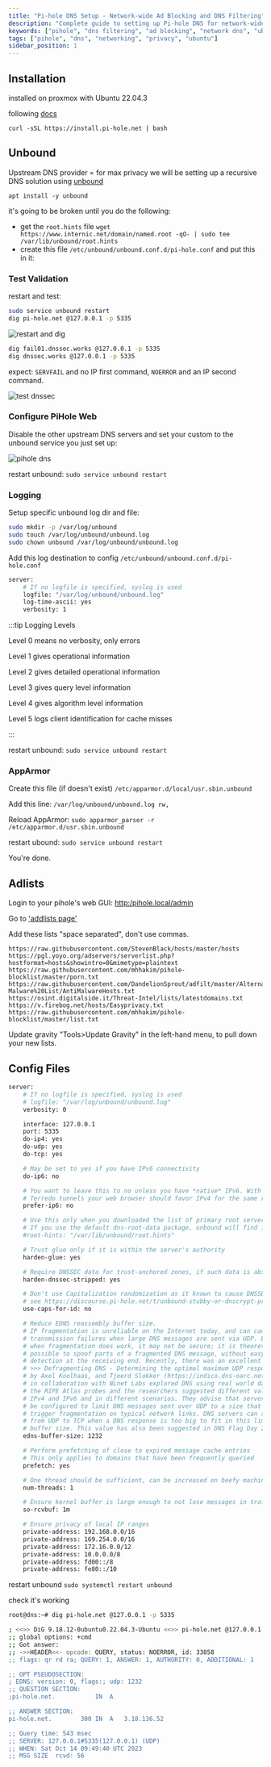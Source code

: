 ```yaml
---
title: "Pi-hole DNS Setup - Network-wide Ad Blocking and DNS Filtering"
description: "Complete guide to setting up Pi-hole DNS for network-wide ad blocking and DNS filtering on Ubuntu. Includes installation, configuration, and troubleshooting."
keywords: ["pihole", "dns filtering", "ad blocking", "network dns", "ubuntu dns", "dns server", "home network", "privacy"]
tags: ["pihole", "dns", "networking", "privacy", "ubuntu"]
sidebar_position: 1
---
```


## Installation

installed on proxmox with Ubuntu 22.04.3

following [docs](https://docs.pi-hole.net/main/basic-install/)

`curl -sSL https://install.pi-hole.net | bash`

## Unbound

Upstream DNS provider = for max privacy we will be setting up a recursive DNS solution using [unbound](https://docs.pi-hole.net/guides/dns/unbound/)

`apt install -y unbound`

it's going to be broken until you do the following:

- get the `root.hints` file `wget https://www.internic.net/domain/named.root -qO- | sudo tee /var/lib/unbound/root.hints`
- create this file `/etc/unbound/unbound.conf.d/pi-hole.conf` and put this in it:

### Test Validation

restart and test:

```bash
sudo service unbound restart
dig pi-hole.net @127.0.0.1 -p 5335
```

![restart and dig](/img/pihole-restart-test.png)

```bash
dig fail01.dnssec.works @127.0.0.1 -p 5335
dig dnssec.works @127.0.0.1 -p 5335
```

expect: `SERVFAIL` and no IP first command, `NOERROR` and an IP second command.

![test dnssec](/img/pihole-testdnssec.png)

### Configure PiHole Web

Disable the other upstream DNS servers and set your custom to the unbound service you just set up:

![pihole dns](/img/pihole-config-web.png)

restart unbound: `sudo service unbound restart`

### Logging

Setup specific unbound log dir and file:

```bash
sudo mkdir -p /var/log/unbound
sudo touch /var/log/unbound/unbound.log
sudo chown unbound /var/log/unbound/unbound.log
```

Add this log destination to config `/etc/unbound/unbound.conf.d/pi-hole.conf`

```bash
server:
    # If no logfile is specified, syslog is used
    logfile: "/var/log/unbound/unbound.log"
    log-time-ascii: yes
    verbosity: 1
```

:::tip Logging Levels

Level 0 means no verbosity, only errors

Level 1 gives operational information

Level 2 gives  detailed operational  information

Level 3 gives query level information

Level 4 gives  algorithm  level  information

Level 5 logs client identification for cache misses

:::

restart unbound: `sudo service unbound restart`

### AppArmor

Create this file (if doesn't exist) `/etc/apparmor.d/local/usr.sbin.unbound`

Add this line: `/var/log/unbound/unbound.log rw,`

Reload AppArmor: `sudo apparmor_parser -r /etc/apparmor.d/usr.sbin.unbound`

restart ubound: `sudo service unbound restart`

You're done.

## Adlists

Login to your pihole's web GUI: [http:/pihole.local/admin](http:/pihole.local/admin)

Go to ['addlists page'](http://pihole.local/admin/groups-adlists.php)

Add these lists "space separated", don't use commas.

```text
https://raw.githubusercontent.com/StevenBlack/hosts/master/hosts
https://pgl.yoyo.org/adservers/serverlist.php?hostformat=hosts&showintro=0&mimetype=plaintext
https://raw.githubusercontent.com/mhhakim/pihole-blocklist/master/porn.txt
https://raw.githubusercontent.com/DandelionSprout/adfilt/master/Alternate%20versions%20Anti-Malware%20List/AntiMalwareHosts.txt
https://osint.digitalside.it/Threat-Intel/lists/latestdomains.txt
https://v.firebog.net/hosts/Easyprivacy.txt
https://raw.githubusercontent.com/mhhakim/pihole-blocklist/master/list.txt
```

Update gravity "Tools>Update Gravity" in the left-hand menu, to pull down your new lists.

## Config Files

```bash
server:
    # If no logfile is specified, syslog is used
    # logfile: "/var/log/unbound/unbound.log"
    verbosity: 0

    interface: 127.0.0.1
    port: 5335
    do-ip4: yes
    do-udp: yes
    do-tcp: yes

    # May be set to yes if you have IPv6 connectivity
    do-ip6: no

    # You want to leave this to no unless you have *native* IPv6. With 6to4 and
    # Terredo tunnels your web browser should favor IPv4 for the same reasons
    prefer-ip6: no

    # Use this only when you downloaded the list of primary root servers!
    # If you use the default dns-root-data package, unbound will find it automatically
    #root-hints: "/var/lib/unbound/root.hints"

    # Trust glue only if it is within the server's authority
    harden-glue: yes

    # Require DNSSEC data for trust-anchored zones, if such data is absent, the zone becomes BOGUS
    harden-dnssec-stripped: yes

    # Don't use Capitalization randomization as it known to cause DNSSEC issues sometimes
    # see https://discourse.pi-hole.net/t/unbound-stubby-or-dnscrypt-proxy/9378 for further details
    use-caps-for-id: no

    # Reduce EDNS reassembly buffer size.
    # IP fragmentation is unreliable on the Internet today, and can cause
    # transmission failures when large DNS messages are sent via UDP. Even
    # when fragmentation does work, it may not be secure; it is theoretically
    # possible to spoof parts of a fragmented DNS message, without easy
    # detection at the receiving end. Recently, there was an excellent study
    # >>> Defragmenting DNS - Determining the optimal maximum UDP response size for DNS <<<
    # by Axel Koolhaas, and Tjeerd Slokker (https://indico.dns-oarc.net/event/36/contributions/776/)
    # in collaboration with NLnet Labs explored DNS using real world data from the
    # the RIPE Atlas probes and the researchers suggested different values for
    # IPv4 and IPv6 and in different scenarios. They advise that servers should
    # be configured to limit DNS messages sent over UDP to a size that will not
    # trigger fragmentation on typical network links. DNS servers can switch
    # from UDP to TCP when a DNS response is too big to fit in this limited
    # buffer size. This value has also been suggested in DNS Flag Day 2020.
    edns-buffer-size: 1232

    # Perform prefetching of close to expired message cache entries
    # This only applies to domains that have been frequently queried
    prefetch: yes

    # One thread should be sufficient, can be increased on beefy machines. In reality for most users running on small networks or on a single machine, it should be unnecessary to seek performance enhancement by increasing num-threads above 1.
    num-threads: 1

    # Ensure kernel buffer is large enough to not lose messages in traffic spikes
    so-rcvbuf: 1m

    # Ensure privacy of local IP ranges
    private-address: 192.168.0.0/16
    private-address: 169.254.0.0/16
    private-address: 172.16.0.0/12
    private-address: 10.0.0.0/8
    private-address: fd00::/8
    private-address: fe80::/10
```

restart unbound `sudo systemctl restart unbound`

check it's working

```bash
root@dns:~# dig pi-hole.net @127.0.0.1 -p 5335

; <<>> DiG 9.18.12-0ubuntu0.22.04.3-Ubuntu <<>> pi-hole.net @127.0.0.1 -p 5335
;; global options: +cmd
;; Got answer:
;; ->>HEADER<<- opcode: QUERY, status: NOERROR, id: 33858
;; flags: qr rd ra; QUERY: 1, ANSWER: 1, AUTHORITY: 0, ADDITIONAL: 1

;; OPT PSEUDOSECTION:
; EDNS: version: 0, flags:; udp: 1232
;; QUESTION SECTION:
;pi-hole.net.			IN	A

;; ANSWER SECTION:
pi-hole.net.		300	IN	A	3.18.136.52

;; Query time: 543 msec
;; SERVER: 127.0.0.1#5335(127.0.0.1) (UDP)
;; WHEN: Sat Oct 14 09:49:40 UTC 2023
;; MSG SIZE  rcvd: 56
```
